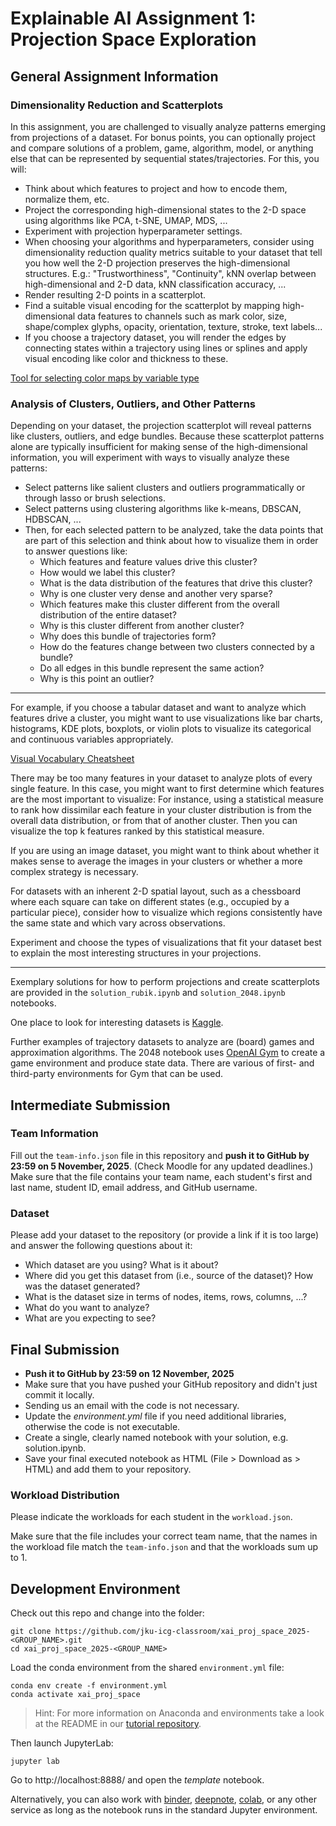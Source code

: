 
# Explainable AI Assignment 1: Projection Space Exploration

## General Assignment Information

### Dimensionality Reduction and Scatterplots

In this assignment, you are challenged to visually analyze patterns emerging from projections of a dataset. For bonus points, you can optionally project and compare solutions of a problem, game, algorithm, model, or anything else that can be represented by sequential states/trajectories. For this, you will:
* Think about which features to project and how to encode them, normalize them, etc.
* Project the corresponding high-dimensional states to the 2-D space using algorithms like PCA, t-SNE, UMAP, MDS, ...
* Experiment with projection hyperparameter settings.
* When choosing your algorithms and hyperparameters, consider using dimensionality reduction quality metrics suitable to your dataset that tell you how well the 2-D projection preserves the high-dimensional structures. E.g.: "Trustworthiness", "Continuity", kNN overlap between high-dimensional and 2-D data, kNN classification accuracy, ...
* Render resulting 2-D points in a scatterplot.
* Find a suitable visual encoding for the scatterplot by mapping high-dimensional data features to channels such as mark color, size, shape/complex glyphs, opacity, orientation, texture, stroke, text labels...
* If you choose a trajectory dataset, you will render the edges by connecting states within a trajectory using lines or splines and apply visual encoding like color and thickness to these.

[Tool for selecting color maps by variable type](https://colorbrewer2.org/#type=qualitative&scheme=Dark2&n=3)

### Analysis of Clusters, Outliers, and Other Patterns

Depending on your dataset, the projection scatterplot will reveal patterns like clusters, outliers, and edge bundles. Because these scatterplot patterns alone are typically insufficient for making sense of the high-dimensional information, you will experiment with ways to visually analyze these patterns:

* Select patterns like salient clusters and outliers programmatically or through lasso or brush selections.
* Select patterns using clustering algorithms like k-means, DBSCAN, HDBSCAN, ...
* Then, for each selected pattern to be analyzed, take the data points that are part of this selection and think about how to visualize them in order to answer questions like:
    * Which features and feature values drive this cluster?
    * How would we label this cluster?
    * What is the data distribution of the features that drive this cluster?
    * Why is one cluster very dense and another very sparse?
    * Which features make this cluster different from the overall distribution of the entire dataset?
    * Why is this cluster different from another cluster?
    * Why does this bundle of trajectories form?
    * How do the features change between two clusters connected by a bundle?
    * Do all edges in this bundle represent the same action?
    * Why is this point an outlier?

---

For example, if you choose a tabular dataset and want to analyze which features drive a cluster, you might want to use visualizations like bar charts, histograms, KDE plots, boxplots, or violin plots to visualize its categorical and continuous variables appropriately.

[Visual Vocabulary Cheatsheet](https://gramener.github.io/visual-vocabulary-vega/#/FullList/)

There may be too many features in your dataset to analyze plots of every single feature. In this case, you might want to first determine which features are the most important to visualize: For instance, using a statistical measure to rank how dissimilar each feature in your cluster distribution is from the overall data distribution, or from that of another cluster. Then you can visualize the top k features ranked by this statistical measure.

If you are using an image dataset, you might want to think about whether it makes sense to average the images in your clusters or whether a more complex strategy is necessary.

For datasets with an inherent 2-D spatial layout, such as a chessboard where each square can take on different states (e.g., occupied by a particular piece), consider how to visualize which regions consistently have the same state and which vary across observations.

Experiment and choose the types of visualizations that fit your dataset best to explain the most interesting structures in your projections.

---

Exemplary solutions for how to perform projections and create scatterplots are provided in the `solution_rubik.ipynb` and `solution_2048.ipynb` notebooks. 

One place to look for interesting datasets is [Kaggle](https://www.kaggle.com/datasets).

Further examples of trajectory datasets to analyze are (board) games and approximation algorithms. The 2048 notebook uses [OpenAI Gym](https://gym.openai.com/) to create a game environment and produce state data. There are various of first- and third-party environments for Gym that can be used.

## Intermediate Submission

### Team Information

Fill out the `team-info.json` file in this repository and **push it to GitHub by 23:59 on 5 November, 2025**. (Check Moodle for any updated deadlines.)
Make sure that the file contains your team name, each student's first and last name, student ID, email address, and GitHub username.

### Dataset
Please add your dataset to the repository (or provide a link if it is too large) and answer the following questions about it:

* Which dataset are you using? What is it about?
* Where did you get this dataset from (i.e., source of the dataset)? How was the dataset generated?
* What is the dataset size in terms of nodes, items, rows, columns, ...?
* What do you want to analyze?
* What are you expecting to see?


## Final Submission

* **Push it to GitHub by 23:59 on 12 November, 2025**
* Make sure that you have pushed your GitHub repository and didn't just commit it locally.
* Sending us an email with the code is not necessary.
* Update the *environment.yml* file if you need additional libraries, otherwise the code is not executable.
* Create a single, clearly named notebook with your solution, e.g. solution.ipynb.
* Save your final executed notebook as HTML (File > Download as > HTML) and add them to your repository.

### Workload Distribution

Please indicate the workloads for each student in the `workload.json`.

Make sure that the file includes your correct team name, that the names in the workload file match the `team-info.json` and that the workloads sum up to 1.

## Development Environment

Check out this repo and change into the folder:
```
git clone https://github.com/jku-icg-classroom/xai_proj_space_2025-<GROUP_NAME>.git
cd xai_proj_space_2025-<GROUP_NAME>
```

Load the conda environment from the shared `environment.yml` file:
```
conda env create -f environment.yml
conda activate xai_proj_space
```

> Hint: For more information on Anaconda and environments take a look at the README in our [tutorial repository](https://github.com/JKU-ICG/python-visualization-tutorial).

Then launch JupyterLab:
```
jupyter lab
```

Go to http://localhost:8888/ and open the *template* notebook.

Alternatively, you can also work with [binder](https://mybinder.org/), [deepnote](https://deepnote.com/), [colab](https://colab.research.google.com/), or any other service as long as the notebook runs in the standard Jupyter environment.
